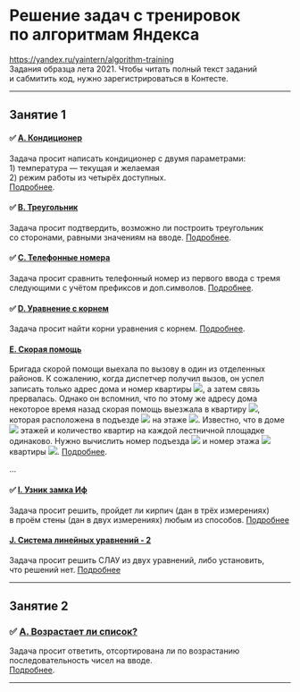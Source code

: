 # Решение задач с тренировок по алгоритмам Яндекса
https://yandex.ru/yaintern/algorithm-training  
Задания образца лета 2021. Чтобы читать полный текст заданий и сабмитить код, нужно зарегистрироваться в Контесте.

---

## Занятие 1
#### ✅ [A. Кондиционер](/01a.py)
Задача просит написать кондиционер с двумя параметрами:  
1) температура — текущая и желаемая  
2) режим работы из четырёх доступных.  
[Подробнее](https://contest.yandex.ru/contest/27393/problems/A/).


#### ✅ [B. Треугольник](/01b.py)
Задача просит подтвердить, возможно ли построить треугольник со сторонами, равными значениям на вводе. [Подробнее](https://contest.yandex.ru/contest/27393/problems/B/). 


#### ✅ [C. Телефонные номера](/01c.py)
Задача просит сравнить телефонный номер из первого ввода с тремя следующими с учётом префиксов и доп.символов. [Подробнее](https://contest.yandex.ru/contest/27393/problems/C/).


#### ✅ [D. Уравнение с корнем](/01d.py)
Задача просит найти корни уравнения с корнем. [Подробнее](https://contest.yandex.ru/contest/27393/problems/D/).


#### [E. Скорая помощь](/01e.py)
Бригада скорой помощи выехала по вызову в один из отделенных районов. К сожалению, когда диспетчер получил вызов, он успел записать только адрес дома и номер квартиры <img src="https://render.githubusercontent.com/render/math?math=K_1">, а затем связь прервалась. Однако он вспомнил, что по этому же адресу дома некоторое время назад скорая помощь выезжала в квартиру <img src="https://render.githubusercontent.com/render/math?math=K_2">, которая расположена в подъезде <img src="https://render.githubusercontent.com/render/math?math=P_2"> на этаже <img src="https://render.githubusercontent.com/render/math?math=N_2">. Известно, что в доме <img src="https://render.githubusercontent.com/render/math?math=M"> этажей и количество квартир на каждой лестничной площадке одинаково. Нужно вычислить номер подъезда <img src="https://render.githubusercontent.com/render/math?math=P_1"> и номер этажа <img src="https://render.githubusercontent.com/render/math?math=N_1"> квартиры <img src="https://render.githubusercontent.com/render/math?math=K_1">. [Подробнее](https://contest.yandex.ru/contest/27393/problems/E/).


…

#### ✅ [I. Узник замка Иф](/01i.py)
Задача просит решить, пройдет ли кирпич (дан в трёх измерениях) в проём стены (дан в двух измерениях) любым из способов. [Подробнее](https://contest.yandex.ru/contest/27393/problems/I/)

#### [J. Система линейных уравнений - 2](/01j.py)
Задача просит решить СЛАУ из двух уравнений, либо установить, что решений нет. [Подробнее](https://contest.yandex.ru/contest/27393/problems/J/)

---

## Занятие 2
### ✅ [A. Возрастает ли список?](/02a.py)
Задача просит ответить, отсортирована ли по возрастанию последовательность чисел на вводе.  
[Подробнее](https://contest.yandex.ru/contest/27472/problems/A/).


---

